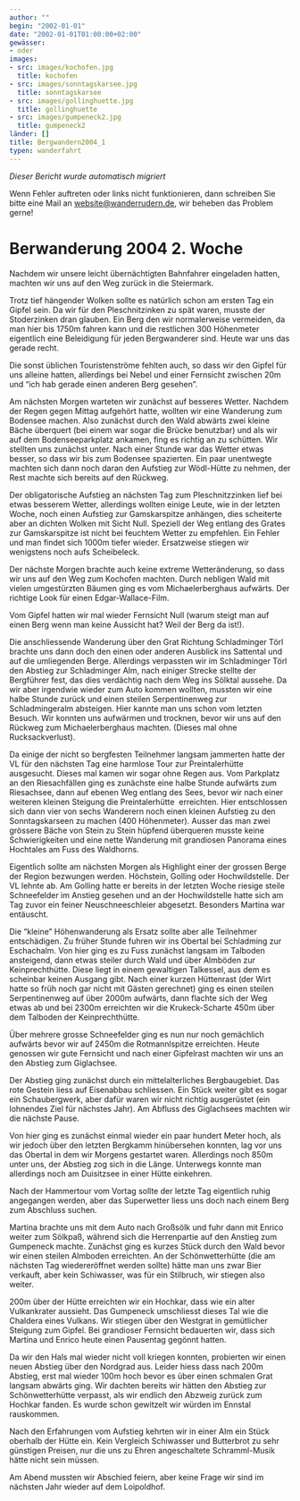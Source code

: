 ```yaml
---
author: ""
begin: "2002-01-01"
date: "2002-01-01T01:00:00+02:00"
gewässer:
- oder
images:
- src: images/kochofen.jpg
  title: kochofen
- src: images/sonntagskarsee.jpg
  title: sonntagskarsee
- src: images/gollinghuette.jpg
  title: gollinghuette
- src: images/gumpeneck2.jpg
  title: gumpeneck2
länder: []
title: Bergwandern2004_1
typen: wanderfahrt
---
```



*Dieser Bericht wurde automatisch migriert*

Wenn Fehler auftreten oder links nicht funktionieren, dann schreiben Sie bitte eine Mail an website@wanderrudern.de, wir beheben das Problem gerne!



# Berwanderung 2004 2. Woche


Nachdem wir unsere leicht übernächtigten Bahnfahrer eingeladen hatten, machten wir uns auf den Weg zurück in die Steiermark.

Trotz tief hängender Wolken sollte es natürlich schon am ersten Tag ein Gipfel sein. Da wir für den Pleschnitzinken zu spät waren, musste der Stoderzinken dran glauben. Ein Berg den wir normalerweise vermeiden, da man hier bis 1750m fahren kann und die restlichen 300 Höhenmeter eigentlich eine Beleidigung für jeden Bergwanderer sind. Heute war uns das gerade recht.

Die sonst üblichen Touristenströme fehlten auch, so dass wir den Gipfel für uns alleine hatten, allerdings bei Nebel und einer Fernsicht zwischen 20m und “ich hab gerade einen anderen Berg gesehen”.

Am nächsten Morgen warteten wir zunächst auf besseres Wetter. Nachdem der Regen gegen Mittag aufgehört hatte, wollten wir eine Wanderung zum Bodensee machen. Also zunächst durch den Wald abwärts zwei kleine Bäche überquert (bei einem war sogar die Brücke benutzbar) und als wir auf dem Bodenseeparkplatz ankamen, fing es richtig an zu schütten. Wir stellten uns zunächst unter. Nach einer Stunde war das Wetter etwas besser, so dass wir bis zum Bodensee spazierten. Ein paar unentwegte machten sich dann noch daran den Aufstieg zur Wödl-Hütte zu nehmen, der Rest machte sich bereits auf den Rückweg.

Der obligatorische Aufstieg an nächsten Tag zum Pleschnitzzinken lief bei etwas besserem Wetter, allerdings wollten einige Leute, wie in der letzten Woche, noch einen Aufstieg zur Gamskarspitze anhängen, dies scheiterte aber an dichten Wolken mit Sicht Null. Speziell der Weg entlang des Grates zur Gamskarspitze ist nicht bei feuchtem Wetter zu empfehlen. Ein Fehler und man findet sich 1000m tiefer wieder. Ersatzweise stiegen wir wenigstens noch aufs Scheibeleck.

Der nächste Morgen brachte auch keine extreme Wetteränderung, so dass wir uns auf den Weg zum Kochofen machten. Durch nebligen Wald mit vielen umgestürzten Bäumen ging es vom Michaelerberghaus aufwärts. Der richtige Look für einen Edgar-Wallace-Film.

Vom Gipfel hatten wir mal wieder Fernsicht Null (warum steigt man auf einen Berg wenn man keine Aussicht hat? Weil der Berg da ist!).

Die anschliessende Wanderung über den Grat Richtung Schladminger Törl brachte uns dann doch den einen oder anderen Ausblick ins Sattental und auf die umliegenden Berge. Allerdings verpassten wir im Schladminger Törl den Abstieg zur Schladminger Alm, nach einiger Strecke stellte der Bergführer fest, das dies verdächtig nach dem Weg ins Sölktal aussehe. Da wir aber irgendwie wieder zum Auto kommen wollten, mussten wir eine halbe Stunde zurück und einen steilen Serpentinenweg zur Schladmingeralm absteigen. Hier kannte man uns schon vom letzten Besuch. Wir konnten uns aufwärmen und trocknen, bevor wir uns auf den Rückweg zum Michaelerberghaus machten. (Dieses mal ohne Rucksackverlust).

Da einige der nicht so bergfesten Teilnehmer langsam jammerten hatte der VL für den nächsten Tag eine harmlose Tour zur Preintalerhütte ausgesucht. Dieses mal kamen wir sogar ohne Regen aus. Vom Parkplatz an den Riesachfällen ging es zunächste eine halbe Stunde aufwärts zum Riesachsee, dann auf ebenen Weg entlang des Sees, bevor wir nach einer weiteren kleinen Steigung die Preintalerhütte  erreichten. Hier entschlossen sich dann vier von sechs Wanderern noch einen kleinen Aufstieg zu den Sonntagskarseen zu machen (400 Höhenmeter). Ausser das man zwei grössere Bäche von Stein zu Stein hüpfend überqueren musste keine Schwierigkeiten und eine nette Wanderung mit grandiosen Panorama eines Hochtales am Fuss des Waldhorns.

Eigentlich sollte am nächsten Morgen als Highlight einer der grossen Berge der Region bezwungen werden. Höchstein, Golling oder Hochwildstelle. Der VL lehnte ab. Am Golling hatte er bereits in der letzten Woche riesige steile Schneefelder im Anstieg gesehen und an der Hochwildstelle hatte sich am Tag zuvor ein feiner Neuschneeschleier abgesetzt. Besonders Martina war entäuscht.

Die “kleine” Höhenwanderung als Ersatz sollte aber alle Teilnehmer entschädigen. Zu früher Stunde fuhren wir ins Obertal bei Schladming zur Eschachalm. Von hier ging es zu Fuss zunächst langsam im Talboden ansteigend, dann etwas steiler durch Wald und über Almböden zur Keinprechthütte. Diese liegt in einem gewaltigen Talkessel, aus dem es scheinbar keinen Ausgang gibt. Nach einer kurzen Hüttenrast (der Wirt hatte so früh noch gar nicht mit Gästen gerechnet) ging es einen steilen Serpentinenweg auf über 2000m aufwärts, dann flachte sich der Weg etwas ab und bei 2300m erreichten wir die Krukeck-Scharte 450m über dem Talboden der Keinprechthütte.

Über mehrere grosse Schneefelder ging es nun nur noch gemächlich aufwärts bevor wir auf 2450m die Rotmannlspitze erreichten. Heute genossen wir gute Fernsicht und nach einer Gipfelrast machten wir uns an den Abstieg zum Giglachsee.

Der Abstieg ging zunächst durch ein mittelalterliches Bergbaugebiet. Das rote Gestein liess auf Eisenabbau schliessen. Ein Stück weiter gibt es sogar ein Schaubergwerk, aber dafür waren wir nicht richtig ausgerüstet (ein lohnendes Ziel für nächstes Jahr). Am Abfluss des Giglachsees machten wir die nächste Pause.

Von hier ging es zunächst einmal wieder ein paar hundert Meter hoch, als wir jedoch über den letzten Bergkamm hinübersehen konnten, lag vor uns das Obertal in dem wir Morgens gestartet waren. Allerdings noch 850m unter uns, der Abstieg zog sich in die Länge. Unterwegs konnte man allerdings noch am Duisitzsee in einer Hütte einkehren.

Nach der Hammertour vom Vortag sollte der letzte Tag eigentlich ruhig angegangen werden, aber das Superwetter liess uns doch nach einem Berg zum Abschluss suchen.

Martina brachte uns mit dem Auto nach Großsölk und fuhr dann mit Enrico weiter zum Sölkpaß, während sich die Herrenpartie auf den Anstieg zum Gumpeneck machte. Zunächst ging es kurzes Stück durch den Wald bevor wir einen steilen Almboden erreichten. An der Schönwetterhütte (die am nächsten Tag wiedereröffnet werden sollte) hätte man uns zwar Bier verkauft, aber kein Schiwasser, was für ein Stilbruch, wir stiegen also weiter.

200m über der Hütte erreichten wir ein Hochkar, dass wie ein alter Vulkankrater aussieht. Das Gumpeneck umschliesst dieses Tal wie die Chaldera eines Vulkans. Wir stiegen über den Westgrat in gemütlicher Steigung zum Gipfel. Bei grandioser Fernsicht bedauerten wir, dass sich Martina und Enrico heute einen Pausentag gegönnt hatten.

Da wir den Hals mal wieder nicht voll kriegen konnten, probierten wir einen neuen Abstieg über den Nordgrad aus. Leider hiess dass nach 200m Abstieg, erst mal wieder 100m hoch bevor es über einen schmalen Grat langsam abwärts ging. Wir dachten bereits wir hätten den Abstieg zur Schönwetterhütte verpasst, als wir endlich den Abzweig zurück zum Hochkar fanden. Es wurde schon gewitzelt wir würden im Ennstal rauskommen.

Nach den Erfahrungen vom Aufstieg kehrten wir in einer Alm ein Stück oberhalb der Hütte ein. Kein Vergleich Schiwasser und Butterbrot zu sehr günstigen Preisen, nur die uns zu Ehren angeschaltete Schramml-Musik hätte nicht sein müssen.

Am Abend mussten wir Abschied feiern, aber keine Frage wir sind im nächsten Jahr wieder auf dem Loipoldhof.
